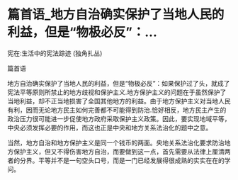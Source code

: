 # 篇首语_地方自治确实保护了当地人民的利益，但是“物极必反”：...

宪在:生活中的宪法踪迹 (独角扎丛)

篇首语

地方自治确实保护了当地人民的利益，但是“物极必反”：如果保护过了头，就成了宪法平等原则所禁止的地方歧视和保护主义.地方保护主义的问题在于虽然保护了当地利益，却不正当地损害了全国其他地方的利益。由于地方保护主义对当地人民有利，因而无论地方民主如何完善都不可能得到防治.恰好相反，地方民主产生的政治压力很可能进一步促使地方政府采取保护主义政策。因此，要实现地域平等，中央必须发挥必要的作用，而这也正是中央和地方关系法治化的题中之意。

当然，地方自治和地方保护主义是同一个钱币的两面。央地关系法治化要求防治地方保护主义，但又不得伤害地方自治，而要做到这一点，首先需要从法律上厘清两者的分界。平等并不是一句空头口号，而是一门已经发展得很成熟的实实在在的学问。